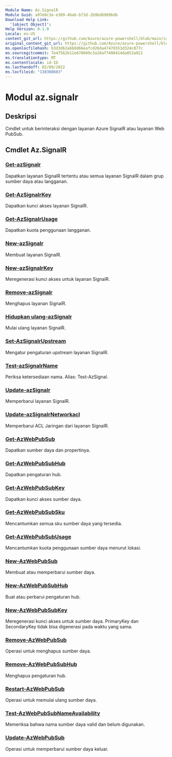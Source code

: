 ```yaml
---
Module Name: Az.SignalR
Module Guid: a97e0c3e-e389-46a6-b73d-2b9bd6909bdb
Download Help Link:
  '[object Object]': 
Help Version: 0.1.0
Locale: en-US
content_git_url: https://github.com/Azure/azure-powershell/blob/main/src/SignalR/SignalR/help/Az.SignalR.md
original_content_git_url: https://github.com/Azure/azure-powershell/blob/main/src/SignalR/SignalR/help/Az.SignalR.md
ms.openlocfilehash: b3d3d62a6b8d66eafcd26da47476551d324c877c
ms.sourcegitcommit: 7e47562b11e670049c3a18af7498414da853a921
ms.translationtype: MT
ms.contentlocale: id-ID
ms.lasthandoff: 02/09/2022
ms.locfileid: "138308603"
---
```

# Modul az.signalr
## Deskripsi
Cmdlet untuk berinteraksi dengan layanan Azure SignalR atau layanan Web PubSub.

## Cmdlet Az.SignalR
### [Get-azSignalr](Get-AzSignalR.md)
Dapatkan layanan SignalR tertentu atau semua layanan SignalR dalam grup sumber daya atau langganan.

### [Get-AzSignalrKey](Get-AzSignalRKey.md)
Dapatkan kunci akses layanan SignalR.

### [Get-AzSignalrUsage](Get-AzSignalRUsage.md)
Dapatkan kuota penggunaan langganan.

### [New-azSignalr](New-AzSignalR.md)
Membuat layanan SignalR.

### [New-azSignalrKey](New-AzSignalRKey.md)
Meregenerasi kunci akses untuk layanan SignalR.

### [Remove-azSignalr](Remove-AzSignalR.md)
Menghapus layanan SignalR.

### [Hidupkan ulang-azSignalr](Restart-AzSignalR.md)
Mulai ulang layanan SignalR.

### [Set-AzSignalrUpstream](Set-AzSignalRUpstream.md)
Mengatur pengaturan upstream layanan SignalR.

### [Test-azSignalrName](Test-AzSignalRName.md)
Periksa ketersediaan nama. Alias: Test-AzSignal.

### [Update-azSignalr](Update-AzSignalR.md)
Memperbarui layanan SignalR.

### [Update-azSignalrNetworkacl](Update-AzSignalRNetworkAcl.md)
Memperbarui ACL Jaringan dari layanan SignalR.

### [Get-AzWebPubSub](Get-AzWebPubSub.md)
Dapatkan sumber daya dan propertinya.

### [Get-AzWebPubSubHub](Get-AzWebPubSubHub.md)
Dapatkan pengaturan hub.

### [Get-AzWebPubSubKey](Get-AzWebPubSubKey.md)
Dapatkan kunci akses sumber daya.

### [Get-AzWebPubSubSku](Get-AzWebPubSubSku.md)
Mencantumkan semua sku sumber daya yang tersedia.

### [Get-AzWebPubSubUsage](Get-AzWebPubSubUsage.md)
Mencantumkan kuota penggunaan sumber daya menurut lokasi.

### [New-AzWebPubSub](New-AzWebPubSub.md)
Membuat atau memperbarui sumber daya.

### [New-AzWebPubSubHub](New-AzWebPubSubHub.md)
Buat atau perbarui pengaturan hub.

### [New-AzWebPubSubKey](New-AzWebPubSubKey.md)
Meregenerasi kunci akses untuk sumber daya.
PrimaryKey dan SecondaryKey tidak bisa digenerasi pada waktu yang sama.

### [Remove-AzWebPubSub](Remove-AzWebPubSub.md)
Operasi untuk menghapus sumber daya.

### [Remove-AzWebPubSubHub](Remove-AzWebPubSubHub.md)
Menghapus pengaturan hub.

### [Restart-AzWebPubSub](Restart-AzWebPubSub.md)
Operasi untuk memulai ulang sumber daya.

### [Test-AzWebPubSubNameAvailability](Test-AzWebPubSubNameAvailability.md)
Memeriksa bahwa nama sumber daya valid dan belum digunakan.

### [Update-AzWebPubSub](Update-AzWebPubSub.md)
Operasi untuk memperbarui sumber daya keluar.
